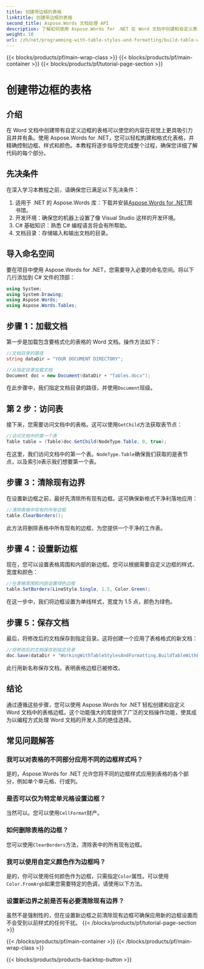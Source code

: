 ```yaml
---
title: 创建带边框的表格
linktitle: 创建带边框的表格
second_title: Aspose.Words 文档处理 API
description: 了解如何使用 Aspose.Words for .NET 在 Word 文档中创建和自定义表格边框。按照我们的分步指南获取详细说明。
weight: 10
url: /zh/net/programming-with-table-styles-and-formatting/build-table-with-borders/
---
```


{{< blocks/products/pf/main-wrap-class >}}
{{< blocks/products/pf/main-container >}}
{{< blocks/products/pf/tutorial-page-section >}}

# 创建带边框的表格

## 介绍

在 Word 文档中创建带有自定义边框的表格可以使您的内容在视觉上更具吸引力且井井有条。使用 Aspose.Words for .NET，您可以轻松构建和格式化表格，并精确控制边框、样式和颜色。本教程将逐步指导您完成整个过程，确保您详细了解代码的每个部分。

## 先决条件

在深入学习本教程之前，请确保您已满足以下先决条件：

1.  适用于 .NET 的 Aspose.Words 库：下载并安装[Aspose.Words for .NET](https://releases.aspose.com/words/net/)图书馆。
2. 开发环境：确保您的机器上设置了像 Visual Studio 这样的开发环境。
3. C# 基础知识：熟悉 C# 编程语言将会有所帮助。
4. 文档目录：存储输入和输出文档的目录。

## 导入命名空间

要在项目中使用 Aspose.Words for .NET，您需要导入必要的命名空间。将以下几行添加到 C# 文件的顶部：

```csharp
using System;
using System.Drawing;
using Aspose.Words;
using Aspose.Words.Tables;
```

## 步骤 1：加载文档

第一步是加载包含要格式化的表格的 Word 文档。操作方法如下：

```csharp
//文档目录的路径
string dataDir = "YOUR DOCUMENT DIRECTORY";

//从指定目录加载文档
Document doc = new Document(dataDir + "Tables.docx");
```

在此步骤中，我们指定文档目录的路径，并使用`Document`班级。

## 第 2 步：访问表

接下来，您需要访问文档中的表格。这可以使用`GetChild`方法获取表节点：

```csharp
//访问文档中的第一个表
Table table = (Table)doc.GetChild(NodeType.Table, 0, true);
```

在这里，我们访问文档中的第一个表。`NodeType.Table`确保我们获取的是表节点，以及索引`0`表示我们想要第一个表。

## 步骤 3：清除现有边界

在设置新边框之前，最好先清除所有现有边框。这可确保新格式干净利落地应用：

```csharp
//清除表格中现有的所有边框
table.ClearBorders();
```

此方法将删除表格中所有现有的边框，为您提供一个干净的工作表。

## 步骤 4：设置新边框

现在，您可以设置表格周围和内部的新边框。您可以根据需要自定义边框的样式、宽度和颜色：

```csharp
//在表格周围和内部设置绿色边框
table.SetBorders(LineStyle.Single, 1.5, Color.Green);
```

在这一步中，我们将边框设置为单线样式，宽度为 1.5 点，颜色为绿色。

## 步骤 5：保存文档

最后，将修改后的文档保存到指定目录。这将创建一个应用了表格格式的新文档：

```csharp
//将修改后的文档保存到指定目录
doc.Save(dataDir + "WorkingWithTableStylesAndFormatting.BuildTableWithBorders.docx");
```

此行用新名称保存文档，表明表格边框已被修改。

## 结论

通过遵循这些步骤，您可以使用 Aspose.Words for .NET 轻松创建和自定义 Word 文档中的表格边框。这个功能强大的库提供了广泛的文档操作功能，使其成为以编程方式处理 Word 文档的开发人员的绝佳选择。

## 常见问题解答

### 我可以对表格的不同部分应用不同的边框样式吗？
是的，Aspose.Words for .NET 允许您将不同的边框样式应用到表格的各个部分，例如单个单元格、行或列。

### 是否可以仅为特定单元格设置边框？
当然可以。您可以使用`CellFormat`财产。

### 如何删除表格的边框？
您可以使用`ClearBorders`方法，清除表中的所有现有边框。

### 我可以使用自定义颜色作为边框吗？
是的，你可以使用任何颜色作为边框，只需指定`Color`属性。可以使用`Color.FromArgb`如果您需要特定的色调，请使用以下方法。

### 设置新边界之前是否有必要清除现有边界？
虽然不是强制性的，但在设置新边框之前清除现有边框可确保应用新的边框设置而不会受到以前样式的任何干扰。
{{< /blocks/products/pf/tutorial-page-section >}}

{{< /blocks/products/pf/main-container >}}
{{< /blocks/products/pf/main-wrap-class >}}

{{< blocks/products/products-backtop-button >}}
